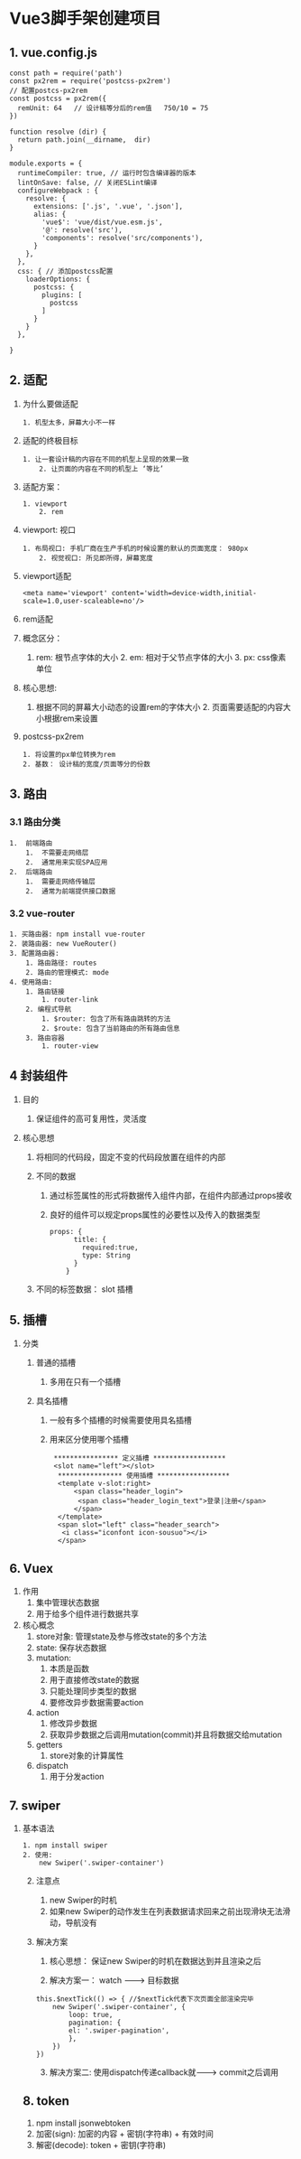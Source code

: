 # Vue3脚手架创建项目

## 1. vue.config.js

```
const path = require('path')
const px2rem = require('postcss-px2rem')
// 配置postcs-px2rem
const postcss = px2rem({
  remUnit: 64   // 设计稿等分后的rem值   750/10 = 75
})

function resolve (dir) {
  return path.join(__dirname,  dir)
}

module.exports = {
  runtimeCompiler: true, // 运行时包含编译器的版本
  lintOnSave: false, // 关闭ESLint编译
  configureWebpack : {
    resolve: {
      extensions: ['.js', '.vue', '.json'],
      alias: {
        'vue$': 'vue/dist/vue.esm.js',
        '@': resolve('src'),
        'components': resolve('src/components'),
      }
    },
  },
  css: { // 添加postcss配置
    loaderOptions: {
      postcss: {
        plugins: [
          postcss
        ]
      }
    }
  },
 
}

```



## 2. 适配

 1. 为什么要做适配

     	1. 机型太多，屏幕大小不一样

 2. 适配的终极目标

     	1. 让一套设计稿的内容在不同的机型上呈现的效果一致
          	2. 让页面的内容在不同的机型上 ‘等比’

 3. 适配方案： 

     	1. viewport
          	2. rem

 4. viewport: 视口

     	1. 布局视口: 手机厂商在生产手机的时候设置的默认的页面宽度： 980px
          	2. 视觉视口: 所见即所得，屏幕宽度

 5. viewport适配

    ```
    <meta name='viewport' content='width=device-width,initial-scale=1.0,user-scaleable=no'/>
    ```

6. rem适配

  1. 概念区分：
      	1. rem: 根节点字体的大小
         	2. em: 相对于父节点字体的大小
                 	3. px: css像素单位
  2. 核心思想:
      	1. 根据不同的屏幕大小动态的设置rem的字体大小
         	2. 页面需要适配的内容大小根据rem来设置

  7. postcss-px2rem

         1. 将设置的px单位转换为rem
         2. 基数： 设计稿的宽度/页面等分的份数

## 3. 路由

### 3.1 路由分类

 	1.  前端路由
       	1.  不需要走网络层
       	2.  通常用来实现SPA应用
 	2.  后端路由
       	1.  需要走网络传输层
       	2.  通常为前端提供接口数据

### 3.2 vue-router

	1. 买路由器: npm install vue-router
 	2. 装路由器: new VueRouter()
 	3. 配置路由器: 
      	1. 路由路径: routes
      	2. 路由的管理模式: mode
 	4. 使用路由:
      	1. 路由链接
           	1. router-link	
      	2. 编程式导航
           	1. $router: 包含了所有路由跳转的方法
           	2. $route: 包含了当前路由的所有路由信息
      	3. 路由容器
           	1. router-view

## 4 封装组件

1. 目的

   1. 保证组件的高可复用性，灵活度

2. 核心思想

   1. 将相同的代码段，固定不变的代码段放置在组件的内部

   2. 不同的数据

      1. 通过标签属性的形式将数据传入组件内部，在组件内部通过props接收

      2. 良好的组件可以规定props属性的必要性以及传入的数据类型

         ```
         props: {
               title: {
                 required:true,
                 type: String
               }
             }
         ```

         

   3. 不同的标签数据： slot 插槽

## 5. 插槽

1. 分类

   1. 普通的插槽

      1. 多用在只有一个插槽

   2. 具名插槽

      1. 一般有多个插槽的时候需要使用具名插槽

      2. 用来区分使用哪个插槽

         ```
          **************** 定义插槽 ******************
          <slot name="left"></slot>
           **************** 使用插槽 ******************
           <template v-slot:right>
               <span class="header_login">
               	<span class="header_login_text">登录|注册</span>
               </span>
           </template>
           <span slot="left" class="header_search">
           	<i class="iconfont icon-sousuo"></i>
           </span>
         ```


## 6. Vuex

1. 作用
   1. 集中管理状态数据
   2. 用于给多个组件进行数据共享
2. 核心概念
   1. store对象: 管理state及参与修改state的多个方法
   2. state: 保存状态数据
   3. mutation: 
      1. 本质是函数
      2. 用于直接修改state的数据
      3. 只能处理同步类型的数据
      4. 要修改异步数据需要action
   4. action
      1. 修改异步数据
      2. 获取异步数据之后调用mutation(commit)并且将数据交给mutation
   5. getters
      1. store对象的计算属性
   6. dispatch
      1. 用于分发action



## 7. swiper

 1. 基本语法

    ```
    1. npm install swiper
    2. 使用:
    	new Swiper('.swiper-container')
    ```

	2. 注意点

    	1. new Swiper的时机
    	2. 如果new Swiper的动作发生在列表数据请求回来之前出现滑块无法滑动，导航没有

	3. 解决方案

    	1. 核心思想： 保证new Swiper的时机在数据达到并且渲染之后

    	2. 解决方案一： watch ---> 目标数据

        ```
        this.$nextTick(() => { //$nextTick代表下次页面全部渲染完毕
            new Swiper('.swiper-container', {
                loop: true,
                pagination: {
                el: '.swiper-pagination',
                },
            })
        })
        ```

    	3. 解决方案二: 使用dispatch传递callback就---> commit之后调用

    ## 8. token

    1. npm install jsonwebtoken
    2. 加密(sign): 加密的内容 + 密钥(字符串) + 有效时间
    3. 解密(decode): token + 密钥(字符串)

























